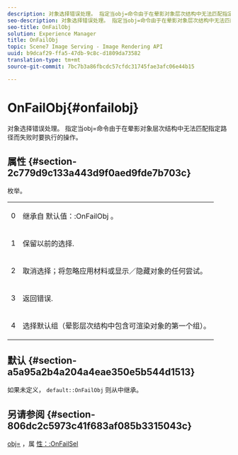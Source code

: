 ```yaml
---
description: 对象选择错误处理。 指定当obj=命令由于在晕影对象层次结构中无法匹配指定路径而失败时要执行的操作。
seo-description: 对象选择错误处理。 指定当obj=命令由于在晕影对象层次结构中无法匹配指定路径而失败时要执行的操作。
seo-title: OnFailObj
solution: Experience Manager
title: OnFailObj
topic: Scene7 Image Serving - Image Rendering API
uuid: b9dcaf29-ffa5-47db-9c8c-d1809da73582
translation-type: tm+mt
source-git-commit: 7bc7b3a86fbcdc57cfdc31745fae3afc06e44b15

---
```



# OnFailObj{#onfailobj}

对象选择错误处理。 指定当obj=命令由于在晕影对象层次结构中无法匹配指定路径而失败时要执行的操作。

## 属性 {#section-2c779d9c133a443d9f0aed9fde7b703c}

枚举。

<table id="simpletable_538B76AB784D4DEE9B8021A6BDCE06AB"> 
 <tr class="strow"> 
  <td class="stentry"> <p>0 </p> </td> 
  <td class="stentry"> <p>继承自 <span class="codeph"> 默认值：:OnFailObj </span>。 </p> </td> 
 </tr> 
 <tr class="strow"> 
  <td class="stentry"> <p>1 </p> </td> 
  <td class="stentry"> <p>保留以前的选择. </p> </td> 
 </tr> 
 <tr class="strow"> 
  <td class="stentry"> <p>2 </p> </td> 
  <td class="stentry"> <p>取消选择；将忽略应用材料或显示／隐藏对象的任何尝试。 </p> </td> 
 </tr> 
 <tr class="strow"> 
  <td class="stentry"> <p>3 </p> </td> 
  <td class="stentry"> <p>返回错误. </p> </td> 
 </tr> 
 <tr class="strow"> 
  <td class="stentry"> <p>4 </p> </td> 
  <td class="stentry"> <p>选择默认组（晕影层次结构中包含可渲染对象的第一个组）。 </p> </td> 
 </tr> 
</table>

## 默认 {#section-a5a95a2b4a204a4eae350e5b544d1513}

如果未定义， `default::OnFailObj` 则从中继承。

## 另请参阅 {#section-806dc2c5973c41f683af085b3315043c}

[obj=](../../../../../ir-api/http-protocol/image-rendering-api-ref/c-ir-http-protocol-ref/c-ir-http-protocol-command-reference/r-ir-obj.md#reference-31e7dac7931b4e0eb3c7589f120a1e6a) ，属 [性：:OnFailSel](../../../../../ir-api/material-cat/image-rendering-api-ref/c-ir-material-catalog/c-ir-attributes-reference/r-ir-onfailsel.md#reference-f95e4a4a3c02412b87a2b0acca8a5513)
